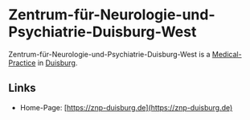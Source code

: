 # Zentrum-für-Neurologie-und-Psychiatrie-Duisburg-West

Zentrum-für-Neurologie-und-Psychiatrie-Duisburg-West is a [Medical-Practice](800015.md) in [Duisburg](140000079.md).

## Links

- Home-Page: [https://znp-duisburg.de](https://znp-duisburg.de)
